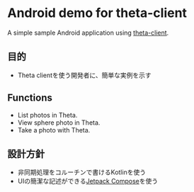 # Android demo for theta-client

A simple sample Android application using [theta-client](https://github.com/ricohapi/theta-client).

## 目的

* Theta clientを使う開発者に、簡単な実例を示す

## Functions

* List photos in Theta.
* View sphere photo in Theta.
* Take a photo with Theta.

## 設計方針

* 非同期処理をコルーチンで書けるKotlinを使う
* UIの簡潔な記述ができる[Jetpack Compose](https://developer.android.com/jetpack/compose?hl=ja)を使う


